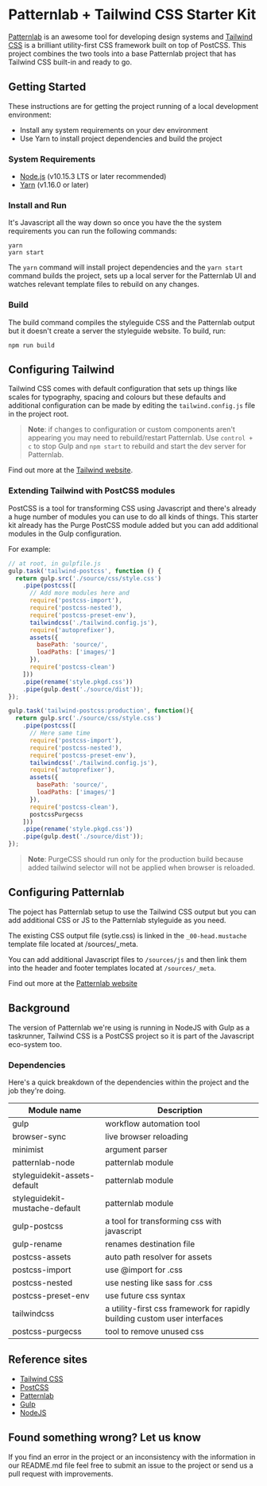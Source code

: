 # Patternlab + Tailwind CSS Starter Kit

[Patternlab](https://patternlab.io/) is an awesome tool for developing design systems and [Tailwind CSS](https://tailwindcss.com/) is a brilliant utility-first CSS framework built on top of PostCSS. This project combines the two tools into a base Patternlab project that has Tailwind CSS built-in and ready to go.


## Getting Started

These instructions are for getting the project running of a local development environment:

- Install any system requirements on your dev environment
- Use Yarn to install project dependencies and build the project 


### System Requirements

- [Node.js](https://nodejs.org) (v10.15.3 LTS or later recommended)
- [Yarn](https://yarnpkg.com) (v1.16.0 or later)

### Install and Run

It's Javascript all the way down so once you have the the system requirements you can run the following commands:

```
yarn
yarn start
```

The `yarn` command will install project dependencies and the `yarn start` command builds the project, sets up a local server for the Patternlab UI and watches relevant template files to rebuild on any changes.


### Build

The build command compiles the styleguide CSS and the Patternlab output but it doesn't create a server the styleguide website. To build, run:

```
npm run build
```

## Configuring Tailwind

Tailwind CSS comes with default configuration that sets up things like scales for typography, spacing and colours but these defaults and additional configuration can be made by editing the `tailwind.config.js` file in the project root.

> **Note**: if changes to configuration or custom components aren't appearing you may need to rebuild/restart Patternlab. Use `control + c` to stop Gulp and `npm start` to rebuild and start the dev server for Patternlab.

Find out more at the [Tailwind website](https://tailwindcss.com/docs/configuration).

### Extending Tailwind with PostCSS modules

PostCSS is a tool for transforming CSS using Javascript and there's already a huge number of modules you can use to do all kinds of things. This starter kit already has the Purge PostCSS module added but you can add additional modules in the Gulp configuration.

For example:

``` javascript
// at root, in gulpfile.js
gulp.task('tailwind-postcss', function () {
  return gulp.src('./source/css/style.css')
    .pipe(postcss([
      // Add more modules here and
      require('postcss-import'),
      require('postcss-nested'),
      require('postcss-preset-env'),
      tailwindcss('./tailwind.config.js'),
      require('autoprefixer'),
      assets({
        basePath: 'source/',
        loadPaths: ['images/']
      }),
      require('postcss-clean')
    ]))
    .pipe(rename('style.pkgd.css'))
    .pipe(gulp.dest('./source/dist'));
});

gulp.task('tailwind-postcss:production', function(){
  return gulp.src('./source/css/style.css')
    .pipe(postcss([
      // Here same time
      require('postcss-import'),
      require('postcss-nested'),
      require('postcss-preset-env'),
      tailwindcss('./tailwind.config.js'),
      require('autoprefixer'),
      assets({
        basePath: 'source/',
        loadPaths: ['images/']
      }),
      require('postcss-clean'),
      postcssPurgecss
    ]))
    .pipe(rename('style.pkgd.css'))
    .pipe(gulp.dest('./source/dist'));
});
```
> **Note**: PurgeCSS should run only for the production build because added tailwind selector will not be applied when browser is reloaded.


## Configuring Patternlab

The poject has Patternlab setup to use the Tailwind CSS output but you can add additional CSS or JS to the Patternlab styleguide as you need.

The existing CSS output file (sytle.css) is linked in the `_00-head.mustache` template file located at /sources/_meta.

You can add additional Javascript files to `/sources/js` and then link them into the header and footer templates located at `/sources/_meta`.

Find out more at the [Patternlab website](https://patternlab.io/docs/index.html)


## Background

The version of Patternlab we're using is running in NodeJS with Gulp as a taskrunner, Tailwind CSS is a PostCSS project so it is part of the Javascript eco-system too.

### Dependencies

Here's a quick breakdown of the dependencies within the project and the job they're doing.

| Module name                    | Description                                                               |
| -------------------------------| ------------------------------------------------------------------------- |
| gulp                           | workflow automation tool                                                  |
| browser-sync                   | live browser reloading                                                    |
| minimist                       | argument parser                                                           |
| patternlab-node                | patternlab module                                                         |
| styleguidekit-assets-default   | patternlab module                                                         |
| styleguidekit-mustache-default | patternlab module                                                         |
| gulp-postcss                   | a tool for transforming css with javascript                               |
| gulp-rename                    | renames destination file                                                  |
| postcss-assets                 | auto path resolver for assets                                             |
| postcss-import                 | use @import for .css                                                      |
| postcss-nested                 | use nesting like sass for .css                                            |
| postcss-preset-env             | use future css syntax                                                     |
| tailwindcss                    | a utility-first css framework for rapidly building custom user interfaces |
| postcss-purgecss               | tool to remove unused css                                                 |


## Reference sites

- [Tailwind CSS](https://tailwindcss.com/docs/what-is-tailwind/)
- [PostCSS](https://postcss.org/)
- [Patternlab](https://patternlab.io/docs/)
- [Gulp](https://gulpjs.com/)
- [NodeJS](https://nodejs.org/dist/latest-v10.x/docs/api/)


## Found something wrong? Let us know

If you find an error in the project or an inconsistency with the information in our README.md file feel free to submit an issue to the project or send us a pull request with improvements.